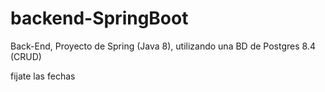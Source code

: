 # backend-SpringBoot
Back-End, Proyecto de Spring (Java 8), utilizando una BD de Postgres 8.4   (CRUD)


fijate las fechas

